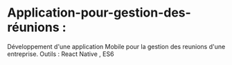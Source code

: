 # Application-pour-gestion-des-réunions :
Développement d'une application Mobile pour la gestion des reunions d'une entreprise.
Outils : React Native , ES6
